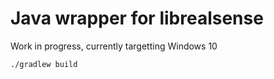 # Java wrapper for librealsense

Work in progress, currently targetting Windows 10

```
./gradlew build
```
